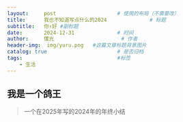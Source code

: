 ```yaml
---
layout:     post   				    # 使用的布局（不需要改）
title:      我也不知道写点什么的2024 				# 标题 
subtitle:   你↑好 #副标题
date:       2024-12-31 				# 时间
author:     僕光 						# 作者
header-img:  img/yuru.png	#这篇文章标题背景图片
catalog: true 						# 是否归档
tags:								#标签
    - 生活
---
```


## 我是一个鸽王
>一个在2025年写的2024年的年终小结



